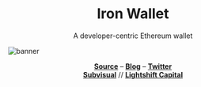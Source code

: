 <h1 align="center">
  Iron Wallet
</h1>

<p align="center">
  A developer-centric Ethereum wallet
<p>

![banner](https://raw.githubusercontent.com/iron-wallet/.github/main/profile/banner.png)


<div align="center">
  <a href="https://github.com/iron-wallet/iron"><b>Source</b></a> –
  <a href="https:/mirror.xyz/iron-wallet.eth"><b>Blog</b></a> –
  <a href="https:/twitter.com/naps62"><b>Twitter</b></a>
</div>


<div align="center">
  <a href="https://subvisual.com"><b>Subvisual</b></a> //
  <a href="https://lightshift.capital"><b>Lightshift Capital</b></a>
</div>
